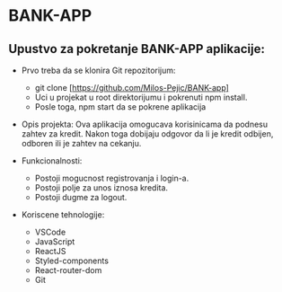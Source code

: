 # BANK-APP

## Upustvo za pokretanje BANK-APP aplikacije:

* Prvo treba da se klonira  Git repozitorijum:
    * git clone [https://github.com/Milos-Pejic/BANK-app]
    * Uci u projekat u root direktorijumu i pokrenuti npm install.
    * Posle toga, npm start da se pokrene aplikacija

* Opis projekta:
    Ova aplikacija omogucava korisinicama da podnesu zahtev za kredit. Nakon toga dobijaju odgovor da li je kredit odbijen, odboren ili je zahtev na cekanju.

* Funkcionalnosti:
    * Postoji mogucnost registrovanja i login-a.
    * Postoji polje za unos iznosa kredita.
    * Postoji dugme za logout.

* Koriscene tehnologije:
    * VSCode
    * JavaScript
    * ReactJS
    * Styled-components
    * React-router-dom
    * Git